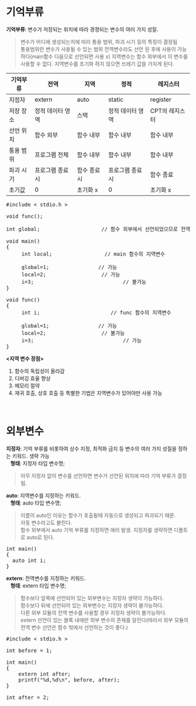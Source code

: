 # 기억부류
**기억부류**: 변수가 저장되는 위치에 따라 경졍되는 변수의 여러 가지 성질.  
> 변수가 어디에 생성되는지에 따라 통용 범위, 파괴 시기 등의 특징이 결정됨  
> 통용범위란 변수가 사용될 수 있는 범위
> 전역변수라도 선언 된 후에 사용이 가능하다(main함수 다음으로 선언되면 사용 x)
> 지역변수는 함수 외부에서 이 변수를 사용할 수 없다.
> 지역변수를 초기화 하지 않으면 쓰레기 값을 가지게 된다.  

|기억부류|전역|지역|정적|레지스터|
|----|----|----|----|----|
|지정자|extern|auto|static|register|
|저장 장소|정적 데이터 영역|스택|정적 데이터 영역|CPT의 레지스터|
|선언 위치|함수 외부|함수 내부|함수 내부|함수 내부|
|통용 범위|프로그램 전체|함수 내부|함수 내부|함수 내부|
|파괴 시기|프로그램 종료시|함수 종료시|프로그램 종료시|함수 종료|
|초기값|0|초기화 x|0|초기화 x|
<pre>#include < stdio.h >

void func();
  
int global;                    // 함수 외부에서 선언되었으므로 전역변수

void main()
{
     int local;                 // main 함수의 지역변수

     global=1;                // 가능
     local=2;                  // 가능
     i=3;                             // 불가능
}

void func()
{
     int i;                       // func 함수의 지역변수 

     global=1;                // 가능
     local=2;                  // 불가능
     i=3;                             // 가능
}</pre>

**<지역 변수 장점>**  
1. 함수의 독립성이 올라감
2. 디버깅 효율 향상
3. 메모리 절약
4. 재귀 호출, 상호 호출 등 특별한 기법은 지역변수가 있어야만 사용 가능
<br><br><br>
# 외부변수
**지정자**: 기억 부류를 비롯하여 상수 지정, 최적화 금지 등 변수의 여러 가지 성질을 정하는 키워드. 생략 가능  
&nbsp;&nbsp;&nbsp;**형태**: 지정자 타입 변수명;  
> 아무 지정자 없이 변수를 선언하면 변수가 선언된 위치에 따라 기억 부류가 결정됨.  

**auto**: 지역변수를 지정하는 키워드.  
&nbsp;&nbsp;&nbsp;**형태**: auto 타입 변수명;
> 이름이 auto인 이유는 함수가 호출될때 자동으로 생성되고 파괴되기 때문.  
> 자동 변수라고도 불린다.   
> 함수 외부에서 auto 기억 부류를 지정하면 에러 발생.
> 지정자를 생략하면 디폴트로 auto로 된다.
<pre>int main()
{
  auto int i;
}</pre>
**extern**: 전역변수를 지정하는 키워드.   
&nbsp;&nbsp;&nbsp;**형태**: extern 타입 변수명;  
> 함수보다 앞쪽에 선언되어 있는 외부변수는 지정자 생략이 가능하다.  
> 함수보다 뒤에 선언되어 있는 외부변수는 지정자 생략이 불가능하다.  
> 다른 외부 모듈의 전역 변수를 사용할 경우 지정자 생략이 불가능하다.  
> extern 선언이 있는 블록 내에만 외부 변수의 존재를 알린다(따라서 외부 모듈의 전역 변수 선언은 함수 밖에서 선언하는 것이 좋다.)
<pre>#include < stdio.h >

int before = 1;

int main()
{
	extern int after;
	printf("%d,%d\n", before, after);
}

int after = 2;</pre>
